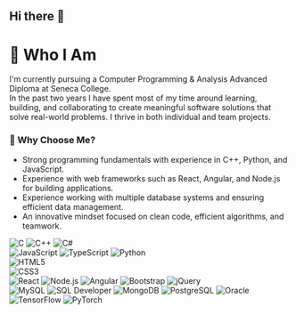 ## Hi there 👋
# 🌱 Who I Am
I'm currently pursuing a Computer Programming & Analysis Advanced Diploma at Seneca College. <br>
In the past two years I have spent most of my time around learning, building, and collaborating to create meaningful software solutions that solve real-world problems. 
I thrive in both individual and team projects.

### 🌟 Why Choose Me? 
- Strong programming fundamentals with experience in C++, Python, and JavaScript.
- Experience with web frameworks such as React, Angular, and Node.js for building applications.
- Experience working with multiple database systems and ensuring efficient data management.
- An innovative mindset focused on clean code, efficient algorithms, and teamwork.


![C](https://img.shields.io/badge/-C-00599C?style=flat-square&logo=c&logoColor=white)  ![C++](https://img.shields.io/badge/-C++-00599C?style=flat-square&logo=c%2B%2B&logoColor=white)   ![C#](https://img.shields.io/badge/-C%23-239120?style=flat-square&logo=c-sharp&logoColor=white)  
![JavaScript](https://img.shields.io/badge/-JavaScript-F7DF1E?style=flat-square&logo=javascript&logoColor=black)  ![TypeScript](https://img.shields.io/badge/-TypeScript-3178C6?style=flat-square&logo=typescript&logoColor=white)  ![Python](https://img.shields.io/badge/-Python-3776AB?style=flat-square&logo=python&logoColor=white)  
![HTML5](https://img.shields.io/badge/-HTML5-E34F26?style=flat-square&logo=html5&logoColor=white)  
![CSS3](https://img.shields.io/badge/-CSS3-1572B6?style=flat-square&logo=css3&logoColor=white)  
![React](https://img.shields.io/badge/-React-61DAFB?style=flat-square&logo=react&logoColor=black)  ![Node.js](https://img.shields.io/badge/-Node.js-339933?style=flat-square&logo=node.js&logoColor=white)  ![Angular](https://img.shields.io/badge/-Angular-DD0031?style=flat-square&logo=angular&logoColor=white)  ![Bootstrap](https://img.shields.io/badge/-Bootstrap-7952B3?style=flat-square&logo=bootstrap&logoColor=white)  ![jQuery](https://img.shields.io/badge/-jQuery-0769AD?style=flat-square&logo=jquery&logoColor=white)  
![MySQL](https://img.shields.io/badge/-MySQL-4479A1?style=flat-square&logo=mysql&logoColor=white)  ![SQL Developer](https://img.shields.io/badge/-SQL%20Developer-FF9900?style=flat-square&logo=oracle&logoColor=white)  ![MongoDB](https://img.shields.io/badge/-MongoDB-47A248?style=flat-square&logo=mongodb&logoColor=white)  ![PostgreSQL](https://img.shields.io/badge/-PostgreSQL-336791?style=flat-square&logo=postgresql&logoColor=white)  ![Oracle](https://img.shields.io/badge/-Oracle-F80000?style=flat-square&logo=oracle&logoColor=white)  
![TensorFlow](https://img.shields.io/badge/-TensorFlow-FF6F00?style=flat-square&logo=tensorflow&logoColor=white)  ![PyTorch](https://img.shields.io/badge/-PyTorch-EE4C2C?style=flat-square&logo=pytorch&logoColor=white)
















<!--
**Baharpa/Baharpa** is a ✨ _special_ ✨ repository because its `README.md` (this file) appears on your GitHub profile.

Here are some ideas to get you started:

- 🔭 I’m currently working on ...
- 🌱 I’m currently learning ...
- 👯 I’m looking to collaborate on ...
- 🤔 I’m looking for help with ...
- 💬 Ask me about ...
- 📫 How to reach me: ...
- 😄 Pronouns: ...
- ⚡ Fun fact: ...
-->
